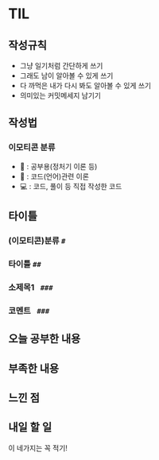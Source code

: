 # TIL

## 작성규칙
- 그냥 일기처럼 간단하게 쓰기
- 그래도 남이 알아볼 수 있게 쓰기
- 다 까먹은 내가 다시 봐도 알아볼 수 있게 쓰기
- 의미있는 커밋메세지 남기기

## 작성법
### 이모티콘 분류
- 📒 : 공부용(정처기 이론 등)
- 📑 : 코드(언어)관련 이론
- 💻 : 코드, 풀이 등 직접 작성한 코드

## 타이틀
### (이모티콘)분류 ` # `
### 타이틀 ` ## `
### 소제목1 ` ###`
### 코멘트 ` ###`

## 오늘 공부한 내용
## 부족한 내용
## 느낀 점
## 내일 할 일

이 네가지는 꼭 적기!
